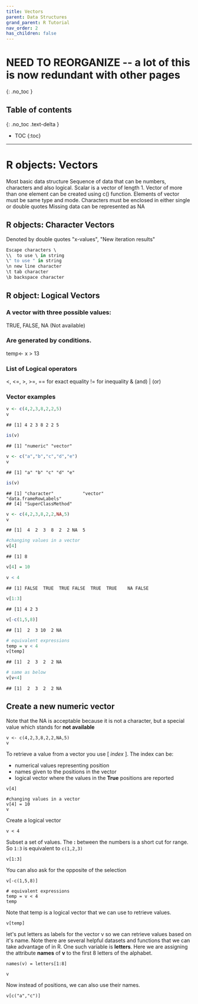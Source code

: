 ```yaml
---
title: Vectors
parent: Data Structures
grand_parent: R Tutorial
nav_order: 2
has_children: false
---
```


# NEED TO REORGANIZE -- a lot of this is now redundant with other pages
{: .no_toc }


## Table of contents
{: .no_toc .text-delta }

- TOC
{:toc}

---

# R objects: Vectors

Most basic data structure Sequence of data that can be numbers, characters and also logical. Scalar is a vector of length 1. Vector of more than one element can be created using c\(\) function. Elements of vector must be same type and mode. Characters must be enclosed in either single or double quotes Missing data can be represented as NA

## R objects: Character Vectors

Denoted by double quotes "x-values", "New iteration results"

```r
Escape characters \
\\  to use \ in string
\" to use " in string
\n new line character
\t tab character
\b backspace character
```

## R object: Logical Vectors

### A vector with three possible values:

TRUE, FALSE, NA \(Not available\)

### Are generated by conditions.

temp&lt;- x &gt; 13

### List of Logical operators

&lt;, &lt;=, &gt;, &gt;=, == for exact equality != for inequality & \(and\) \| \(or\)

### Vector examples

```r
v <- c(4,2,3,8,2,2,5)
v
```

```
## [1] 4 2 3 8 2 2 5
```

```r
is(v)
```

```
## [1] "numeric" "vector"
```

```r
v <- c("a","b","c","d","e")
v
```

```
## [1] "a" "b" "c" "d" "e"
```

```r
is(v)
```

```
## [1] "character"           "vector"              "data.frameRowLabels"
## [4] "SuperClassMethod"
```

```r
v <- c(4,2,3,8,2,2,NA,5)
v
```

```
## [1]  4  2  3  8  2  2 NA  5
```

```r
#changing values in a vector
v[4]
```

```
## [1] 8
```

```r
v[4] = 10

v < 4
```

```
## [1] FALSE  TRUE  TRUE FALSE  TRUE  TRUE    NA FALSE
```

```r
v[1:3]
```

```
## [1] 4 2 3
```

```r
v[-c(1,5,8)]
```

```
## [1]  2  3 10  2 NA
```

```r
# equivalent expressions
temp = v < 4
v[temp]
```

```
## [1]  2  3  2  2 NA
```

```r
# same as below
v[v<4]
```

```
## [1]  2  3  2  2 NA
```



## Create a new numeric vector

Note that the NA is acceptable because it is not a character, but a special value which stands for **not available**

```{r}
v <- c(4,2,3,8,2,2,NA,5)
v
```

To retrieve a value from a vector you use \[ *index* \]. The index can be:
- numerical values representing position
- names given to the positions in the vector
- logical vector where the values in the **True** positions are reported

```{r}
v[4]
```

```{r}
#changing values in a vector
v[4] = 10
v
```

Create a logical vector

```{r}
v < 4
```

Subset a set of values. The **:** between the numbers is a short cut for range. So `1:3` is equivalent to `c(1,2,3)`

```{r}
v[1:3]
```

You can also ask for the opposite of the selection

```{r}
v[-c(1,5,8)]
```

```{r}
# equivalent expressions
temp = v < 4
temp
```

Note that temp is a logical vector that we can use to retrieve values.

```{r}
v[temp]
```


let's put letters as labels for the vector v so we can retrieve values based on it's name. Note there are several helpful datasets and functions that we can take advantage of in R. One such variable is **letters**. Here we are assigning the attribute **names** of **v** to the first 8 letters of the alphabet.

```{r}
names(v) = letters[1:8]
```

```{r}
v
```

Now instead of positions, we can also use their names.

```{r}
v[c("a","c")]
```
